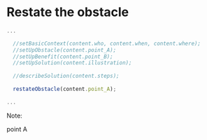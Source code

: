 # Restate the obstacle

```js
...

  //setBasicContext(content.who, content.when, content.where);
  //setUpObstacle(content.point_A);   
  //setUpBenefit(content.point_B);
  //setUpSolution(content.illustration);
  
  //describeSolution(content.steps);
  
  restateObstacle(content.point_A);
   
...
```


Note:

point A
